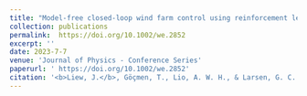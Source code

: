 ```yaml
---
title: "Model-free closed-loop wind farm control using reinforcement learning with recursive least squares"
collection: publications
permalink:  https://doi.org/10.1002/we.2852
excerpt: ''
date: 2023-7-7
venue: 'Journal of Physics - Conference Series'
paperurl: ' https://doi.org/10.1002/we.2852'
citation: '<b>Liew, J.</b>, Göçmen, T., Lio, A. W. H., & Larsen, G. C. (2023, July). Model-free closed-loop wind farm control using reinforcement learning with recursive least squares. In Wind Energy.'
---
```


